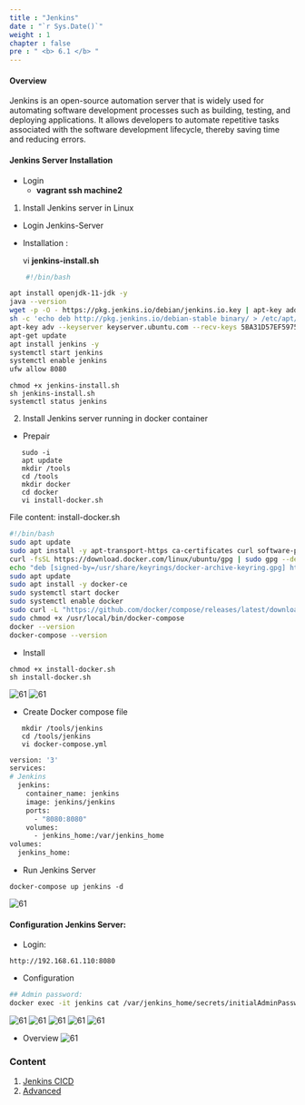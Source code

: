 ```yaml
---
title : "Jenkins"
date : "`r Sys.Date()`"
weight : 1
chapter : false
pre : " <b> 6.1 </b> "
---
```


#### Overview
Jenkins is an open-source automation server that is widely used for automating software development processes such as building, testing, and deploying applications. It allows developers to automate repetitive tasks associated with the software development lifecycle, thereby saving time and reducing errors.

#### Jenkins Server Installation
- Login
  - **vagrant ssh machine2**
1. Install Jenkins server in Linux
  - Login Jenkins-Server
  - Installation : 
  
    vi **jenkins-install.sh**
````sh
    #!/bin/bash

apt install openjdk-11-jdk -y
java --version
wget -p -O - https://pkg.jenkins.io/debian/jenkins.io.key | apt-key add -
sh -c 'echo deb http://pkg.jenkins.io/debian-stable binary/ > /etc/apt/sources.list.d/jenkins.list'
apt-key adv --keyserver keyserver.ubuntu.com --recv-keys 5BA31D57EF5975CA
apt-get update
apt install jenkins -y
systemctl start jenkins
systemctl enable jenkins
ufw allow 8080
````
    chmod +x jenkins-install.sh
    sh jenkins-install.sh
    systemctl status jenkins

2. Install Jenkins server running in docker container
  - Prepair
```linux
   sudo -i
   apt update
   mkdir /tools
   cd /tools
   mkdir docker
   cd docker
   vi install-docker.sh
```     
File content: install-docker.sh

```sh
#!/bin/bash
sudo apt update
sudo apt install -y apt-transport-https ca-certificates curl software-properties-common
curl -fsSL https://download.docker.com/linux/ubuntu/gpg | sudo gpg --dearmor -o /usr/share/keyrings/docker-archive-keyring.gpg
echo "deb [signed-by=/usr/share/keyrings/docker-archive-keyring.gpg] https://download.docker.com/linux/ubuntu $(lsb_release -cs) stable" | sudo tee /etc/apt/sources.list.d/docker.list > /dev/null
sudo apt update
sudo apt install -y docker-ce
sudo systemctl start docker
sudo systemctl enable docker
sudo curl -L "https://github.com/docker/compose/releases/latest/download/docker-compose-$(uname -s)-$(uname -m)" -o /usr/local/bin/docker-compose
sudo chmod +x /usr/local/bin/docker-compose
docker --version
docker-compose --version
```
  - Install
```linux
chmod +x install-docker.sh
sh install-docker.sh

```
![61](/thedevops/images/6-labs/6.1-jenkins/1.png)
![61](/thedevops/images/6-labs/6.1-jenkins/2.png)

- Create Docker compose file
```linux
   mkdir /tools/jenkins
   cd /tools/jenkins
   vi docker-compose.yml
```

```sh
version: '3'
services:
# Jenkins  
  jenkins:
    container_name: jenkins
    image: jenkins/jenkins
    ports:
      - "8080:8080"
    volumes:
      - jenkins_home:/var/jenkins_home
volumes:
  jenkins_home:
```
- Run Jenkins Server
```linux
docker-compose up jenkins -d
```
![61](/thedevops/images/6-labs/6.1-jenkins/3.png)

#### Configuration Jenkins Server:
- Login:
```linux
http://192.168.61.110:8080
```
- Configuration
    
 ```sh
## Admin password: 
docker exec -it jenkins cat /var/jenkins_home/secrets/initialAdminPassword
```
![61](/thedevops/images/6-labs/6.1-jenkins/4.png)
![61](/thedevops/images/6-labs/6.1-jenkins/5.png)
![61](/thedevops/images/6-labs/6.1-jenkins/6.png)
![61](/thedevops/images/6-labs/6.1-jenkins/7.png)
![61](/thedevops/images/6-labs/6.1-jenkins/8.png)
- Overview
![61](/thedevops/images/6-labs/6.1-jenkins/9.png)


### Content

1. [Jenkins CICD](6.1.1-cicd/)
2. [Advanced](6.1.2-advanced/)

